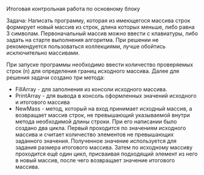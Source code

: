 Итоговая контрольная работа по основному блоку

Задача: Написать программу, которая из имеющегося массива строк формирует новый массив из строк, длина которых меньше, либо равна 3 символам. Первоначальный массив можно ввести с клавиатуры, либо задать на старте выполнения алгоритма. При решении не рекомендуется пользоваться коллекциями, лучше обойтись исключительно массивами.

При запуске программы необходимо ввести количество проверяемых строк (n) для определения границ исходного массива. Далее для решения задачи создано три метода:
- FillArray - для заполнения из консоли исходного массива.
- PrintArray - для вывода в консоль оформленных значений исходного и итогового массива
- NewMass - метод, который на вход принимает исходный массив, а возвращает массив строк, не превышающий указываемой внутри метода необходимой длины строки. При его написании было создано два цикла. Первый проходится по значениям исходного массива и считает количество элементов не превышающих заданного значения. Полученное значение используется для задания размера итогового массива. Затем по исходному массиву проходится ещё один цикл, присваивая подходящий элемент из него в новый массив, после чего возвращает значение итогового массива.